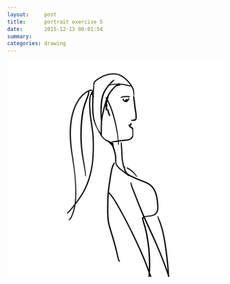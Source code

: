 ```yaml
---
layout:     post
title:      portrait exercise 5
date:       2015-12-13 00:01:54
summary:    
categories: drawing
---
```

![portrait exercise 5](/images/diary/portrait-exercise-5.png "random girl")
